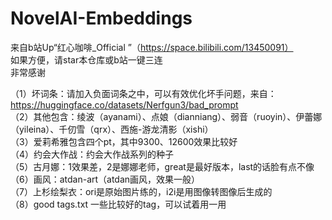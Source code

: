 # NovelAI-Embeddings

来自b站Up“红心咖啡_Official ”（https://space.bilibili.com/13450091）<br>
如果方便，请star本仓库或b站一键三连<br>
非常感谢<br>

（1）坏词条：请加入负面词条之中，可以有效优化坏手问题，来自：https://huggingface.co/datasets/Nerfgun3/bad_prompt <br>
（2）其他包含：绫波（ayanami）、点娘（dianniang）、弱音（ruoyin）、伊蕾娜（yileina）、千仞雪（qrx）、西施-游龙清影（xishi）<br>
（3）爱莉希雅包含四个pt，其中9300、12600效果比较好<br>
（4）约会大作战：约会大作战系列的种子<br>
（5）古月娜：1效果差，2是娜娜老师，great是最好版本，last的话脸有点不像<br>
（6）画风：atdan-art（atdan画风，效果一般）<br>
（7）上杉绘梨衣：ori是原始图片练的，i2i是用图像转图像后生成的<br>
（8）good tags.txt 一些比较好的tag，可以试着用一用<br>
